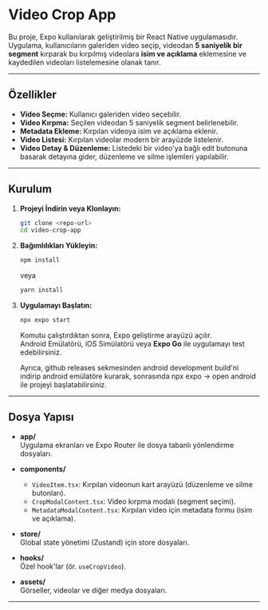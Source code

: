 # Video Crop App

Bu proje, Expo kullanılarak geliştirilmiş bir React Native uygulamasıdır. Uygulama, kullanıcıların galeriden video seçip, videodan **5 saniyelik bir segment** kırparak bu kırpılmış videolara **isim ve açıklama** eklemesine ve kaydedilen videoları listelemesine olanak tanır.

---

## Özellikler

- **Video Seçme:** Kullanıcı galeriden video seçebilir.
- **Video Kırpma:** Seçilen videodan 5 saniyelik segment belirlenebilir.
- **Metadata Ekleme:** Kırpılan videoya isim ve açıklama eklenir.
- **Video Listesi:** Kırpılan videolar modern bir arayüzde listelenir.
- **Video Detay & Düzenleme:** Listedeki bir video'ya bağlı edit butonuna basarak detayına gider, düzenleme ve silme işlemleri yapılabilir.

---

## Kurulum

1. **Projeyi İndirin veya Klonlayın:**

   ```bash
   git clone <repo-url>
   cd video-crop-app
   ```

2. **Bağımlılıkları Yükleyin:**

   ```bash
   npm install
   ```
   veya
   ```bash
   yarn install
   ```

3. **Uygulamayı Başlatın:**

   ```bash
   npx expo start
   ```
   Komutu çalıştırdıktan sonra, Expo geliştirme arayüzü açılır.  
   Android Emülatörü, iOS Simülatörü veya **Expo Go** ile uygulamayı test edebilirsiniz.

   Ayrıca, github releases sekmesinden android development build'ni indirip android emülatöre kurarak, sonrasında npx expo -> open android ile projeyi başlatabilirsiniz.

---

## Dosya Yapısı

- **app/**  
  Uygulama ekranları ve Expo Router ile dosya tabanlı yönlendirme dosyaları.

- **components/**  
  - `VideoItem.tsx`: Kırpılan videonun kart arayüzü (düzenleme ve silme butonları).
  - `CropModalContent.tsx`: Video kırpma modalı (segment seçimi).
  - `MetadataModalContent.tsx`: Kırpılan video için metadata formu (isim ve açıklama).

- **store/**  
  Global state yönetimi (Zustand) için store dosyaları.

- **hooks/**  
  Özel hook'lar (ör. `useCropVideo`).

- **assets/**  
  Görseller, videolar ve diğer medya dosyaları.

---

